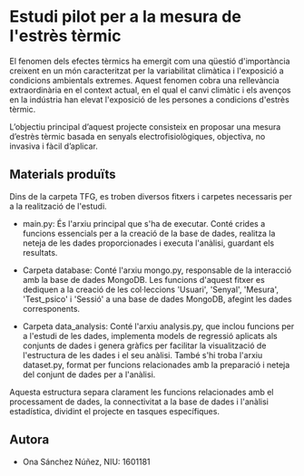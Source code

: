 # Estudi pilot per a la mesura de l'estrès tèrmic

El fenomen dels efectes tèrmics ha emergit
com una qüestió d'importància creixent en un
món caracteritzat per la variabilitat climàtica i
l'exposició a condicions ambientals extremes. Aquest
fenomen cobra una rellevància extraordinària en
el context actual, en el qual el canvi climàtic i els
avenços en la indústria han elevat l'exposició de
les persones a condicions d'estrès tèrmic.

L’objectiu principal d’aquest projecte consisteix
en proposar una mesura d’estrès tèrmic basada en
senyals electrofisiològiques, objectiva, no invasiva
i fàcil d’aplicar.

## Materials produïts
Dins de la carpeta TFG, es troben diversos fitxers i carpetes necessaris per a la realització de l'estudi.

- main.py: És l'arxiu principal que s'ha de executar. Conté crides a funcions essencials per a la creació de la base de dades, realitza la neteja de les dades proporcionades i executa l'anàlisi, guardant els resultats.

- Carpeta database: Conté l'arxiu mongo.py, responsable de la interacció amb la base de dades MongoDB. Les funcions d'aquest fitxer es dediquen a la creació de les col·leccions 'Usuari', 'Senyal', 'Mesura', 'Test_psico' i 'Sessió' a una base de dades MongoDB, afegint les dades corresponents.

- Carpeta data_analysis: Conté l'arxiu analysis.py, que inclou funcions per a l'estudi de les dades, implementa models de regressió aplicats als conjunts de dades i genera gràfics per facilitar la visualització de l'estructura de les dades i el seu anàlisi. També s'hi troba l'arxiu dataset.py, format per funcions relacionades amb la preparació i neteja del conjunt de dades per a l'anàlisi.

Aquesta estructura separa clarament les funcions relacionades amb el processament de dades, la connectivitat a la base de dades i l'anàlisi estadística, dividint el projecte en tasques específiques.

## Autora

- Ona Sánchez Núñez, NIU: 1601181

